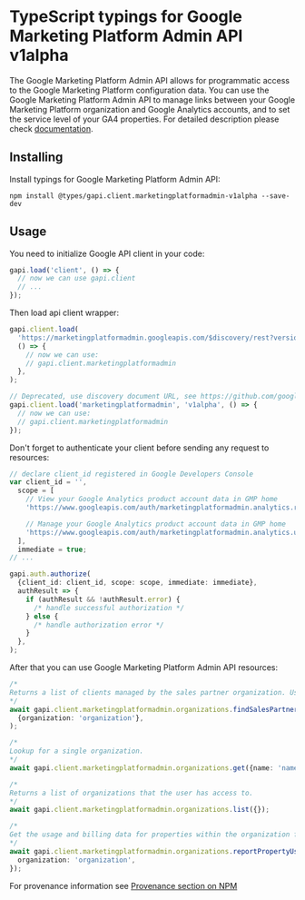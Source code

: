 # TypeScript typings for Google Marketing Platform Admin API v1alpha

The Google Marketing Platform Admin API allows for programmatic access to the Google Marketing Platform configuration data. You can use the Google Marketing Platform Admin API to manage links between your Google Marketing Platform organization and Google Analytics accounts, and to set the service level of your GA4 properties.
For detailed description please check [documentation](https://developers.google.com/analytics/devguides/config/gmp/v1).

## Installing

Install typings for Google Marketing Platform Admin API:

```
npm install @types/gapi.client.marketingplatformadmin-v1alpha --save-dev
```

## Usage

You need to initialize Google API client in your code:

```typescript
gapi.load('client', () => {
  // now we can use gapi.client
  // ...
});
```

Then load api client wrapper:

```typescript
gapi.client.load(
  'https://marketingplatformadmin.googleapis.com/$discovery/rest?version=v1alpha',
  () => {
    // now we can use:
    // gapi.client.marketingplatformadmin
  },
);
```

```typescript
// Deprecated, use discovery document URL, see https://github.com/google/google-api-javascript-client/blob/master/docs/reference.md#----gapiclientloadname----version----callback--
gapi.client.load('marketingplatformadmin', 'v1alpha', () => {
  // now we can use:
  // gapi.client.marketingplatformadmin
});
```

Don't forget to authenticate your client before sending any request to resources:

```typescript
// declare client_id registered in Google Developers Console
var client_id = '',
  scope = [
    // View your Google Analytics product account data in GMP home
    'https://www.googleapis.com/auth/marketingplatformadmin.analytics.read',

    // Manage your Google Analytics product account data in GMP home
    'https://www.googleapis.com/auth/marketingplatformadmin.analytics.update',
  ],
  immediate = true;
// ...

gapi.auth.authorize(
  {client_id: client_id, scope: scope, immediate: immediate},
  authResult => {
    if (authResult && !authResult.error) {
      /* handle successful authorization */
    } else {
      /* handle authorization error */
    }
  },
);
```

After that you can use Google Marketing Platform Admin API resources: <!-- TODO: make this work for multiple namespaces -->

```typescript
/*
Returns a list of clients managed by the sales partner organization. User needs to be an OrgAdmin/BillingAdmin on the sales partner organization in order to view the end clients.
*/
await gapi.client.marketingplatformadmin.organizations.findSalesPartnerManagedClients(
  {organization: 'organization'},
);

/*
Lookup for a single organization.
*/
await gapi.client.marketingplatformadmin.organizations.get({name: 'name'});

/*
Returns a list of organizations that the user has access to.
*/
await gapi.client.marketingplatformadmin.organizations.list({});

/*
Get the usage and billing data for properties within the organization for the specified month. Per direct client org, user needs to be OrgAdmin/BillingAdmin on the organization in order to view the billing and usage data. Per sales partner client org, user needs to be OrgAdmin/BillingAdmin on the sales partner org in order to view the billing and usage data, or OrgAdmin/BillingAdmin on the sales partner client org in order to view the usage data only.
*/
await gapi.client.marketingplatformadmin.organizations.reportPropertyUsage({
  organization: 'organization',
});
```

For provenance information see [Provenance section on NPM](https://www.npmjs.com/package/@maxim_mazurok/gapi.client.marketingplatformadmin-v1alpha#Provenance:~:text=none-,Provenance,-Built%20and%20signed)

